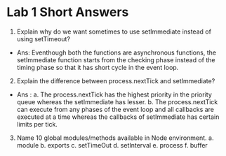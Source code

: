 # Lab 1 Short Answers

1. Explain why do we want sometimes to use setImmediate instead of using setTimeout?
* Ans: Eventhough both the functions are asynchronous functions, the setImmediate function starts from the checking phase instead of the timing phase so that it has short cycle in the event loop.

2. Explain the difference between process.nextTick and setImmediate?
* Ans : 
a. The process.nextTick has the highest priority in the priority queue whereas the setImmediate has lesser. 
b. The process.nextTick can execute from any phases of the event loop and all callbacks are executed at a time whereas the callbacks of setImmediate has certain limits per tick.

3. Name 10 global modules/methods available in Node environment.
a. module
b. exports
c. setTimeOut
d. setInterval
e. process
f. buffer 


